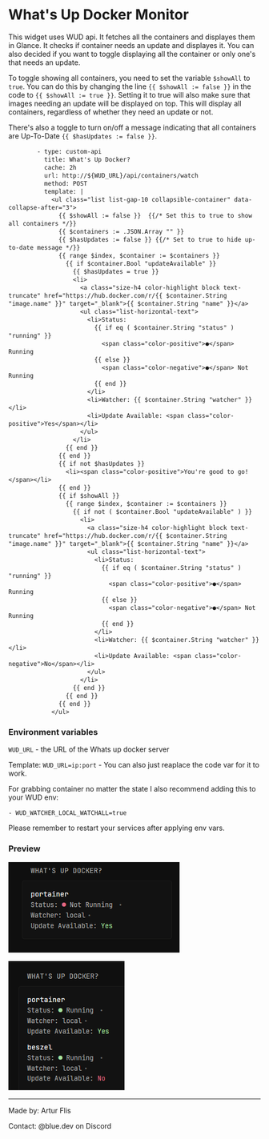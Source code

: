 # What's Up Docker Monitor
This widget uses WUD api. It fetches all the containers and displayes them in Glance. It checks if container needs an update and displayes it. You can also decided if you want to toggle displaying all the container or only one's that needs an update. 

To toggle showing all containers, you need to set the variable `$showAll` to `true`. You can do this by changing the line `{{ $showAll := false }}` in the code to `{{ $showAll := true }}`. Setting it to true will also make sure that images needing an update will be displayed on top. This will display all containers, regardless of whether they need an update or not.

There's also a toggle to turn on/off a message indicating that all containers are Up-To-Date `{{ $hasUpdates := false }}`.
```
        - type: custom-api
          title: What's Up Docker?
          cache: 2h
          url: http://${WUD_URL}/api/containers/watch
          method: POST
          template: |
            <ul class="list list-gap-10 collapsible-container" data-collapse-after="3">
              {{ $showAll := false }}  {{/* Set this to true to show all containers */}}
              {{ $containers := .JSON.Array "" }}
              {{ $hasUpdates := false }} {{/* Set to true to hide up-to-date message */}}
              {{ range $index, $container := $containers }}
                {{ if $container.Bool "updateAvailable" }}
                  {{ $hasUpdates = true }}
                  <li>
                    <a class="size-h4 color-highlight block text-truncate" href="https://hub.docker.com/r/{{ $container.String "image.name" }}" target="_blank">{{ $container.String "name" }}</a>
                    <ul class="list-horizontal-text">
                      <li>Status:
                        {{ if eq ( $container.String "status" ) "running" }}
                          <span class="color-positive">●</span> Running
                        {{ else }}
                          <span class="color-negative">●</span> Not Running
                        {{ end }}
                      </li>
                      <li>Watcher: {{ $container.String "watcher" }}</li>
                      <li>Update Available: <span class="color-positive">Yes</span></li>
                    </ul>
                  </li>
                {{ end }}
              {{ end }}
              {{ if not $hasUpdates }}
                <li><span class="color-positive">You're good to go!</span></li>
              {{ end }}
              {{ if $showAll }}
                {{ range $index, $container := $containers }}
                  {{ if not ( $container.Bool "updateAvailable" ) }}
                    <li>
                      <a class="size-h4 color-highlight block text-truncate" href="https://hub.docker.com/r/{{ $container.String "image.name" }}" target="_blank">{{ $container.String "name" }}</a>
                      <ul class="list-horizontal-text">
                        <li>Status:
                          {{ if eq ( $container.String "status" ) "running" }}
                            <span class="color-positive">●</span> Running
                          {{ else }}
                            <span class="color-negative">●</span> Not Running
                          {{ end }}
                        </li>
                        <li>Watcher: {{ $container.String "watcher" }}</li>
                        <li>Update Available: <span class="color-negative">No</span></li>
                      </ul>
                    </li>
                  {{ end }}
                {{ end }}
              {{ end }}
            </ul>
```
### Environment variables
`WUD_URL` - the URL of the Whats up docker server

Template: `WUD_URL=ip:port` - You can also just reaplace the code var for it to work. 

For grabbing container no matter the state I also recommend adding this to your WUD env:
```
- WUD_WATCHER_LOCAL_WATCHALL=true
```
Please remember to restart your services after applying env vars.

### Preview
[![showAll var = false](./preview1.png)](./preview1.png)

[![showAll var = true](./preview_2.png)](./preview2.png)
<hr>
Made by: Artur Flis

Contact: @blue.dev on Discord

